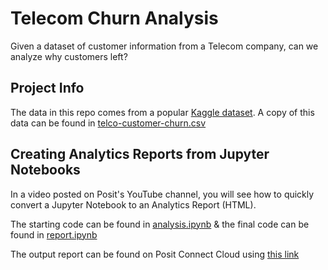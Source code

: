 # Telecom Churn Analysis

Given a dataset of customer information from a Telecom company, can we analyze why customers left?

## Project Info

The data in this repo comes from a popular [Kaggle dataset](https://www.kaggle.com/datasets/blastchar/telco-customer-churn). A copy of this data can be found in [telco-customer-churn.csv](./telco-customer-churn.csv)

## Creating Analytics Reports from Jupyter Notebooks

In a video posted on Posit's YouTube channel, you will see how to quickly convert a Jupyter Notebook to an Analytics Report (HTML).

The starting code can be found in [analysis.ipynb](./analysis.ipynb) & the final code can be found in [report.ipynb](./report.ipynb)

The output report can be found on Posit Connect Cloud using [this link](https://01936b5c-737c-c821-3855-5fefdd8d8b5c.share.connect.posit.cloud/)
